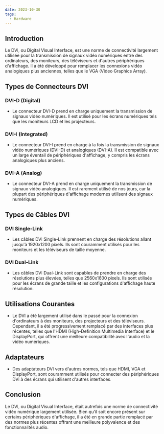 ```yaml
---
date: 2023-10-30
tags:
  - Hardware
---
```

## Introduction
Le DVI, ou Digital Visual Interface, est une norme de connectivité largement utilisée pour la transmission de signaux vidéo numériques entre des ordinateurs, des moniteurs, des téléviseurs et d'autres périphériques d'affichage. Il a été développé pour remplacer les connexions vidéo analogiques plus anciennes, telles que le VGA (Video Graphics Array).

## Types de Connecteurs DVI

### DVI-D (Digital)
- Le connecteur DVI-D prend en charge uniquement la transmission de signaux vidéo numériques. Il est utilisé pour les écrans numériques tels que les moniteurs LCD et les projecteurs.

### DVI-I (Integrated)
- Le connecteur DVI-I prend en charge à la fois la transmission de signaux vidéo numériques (DVI-D) et analogiques (DVI-A). Il est compatible avec un large éventail de périphériques d'affichage, y compris les écrans analogiques plus anciens.

### DVI-A (Analog)
- Le connecteur DVI-A prend en charge uniquement la transmission de signaux vidéo analogiques. Il est rarement utilisé de nos jours, car la plupart des périphériques d'affichage modernes utilisent des signaux numériques.

## Types de Câbles DVI

### DVI Single-Link
- Les câbles DVI Single-Link prennent en charge des résolutions allant jusqu'à 1920x1200 pixels. Ils sont couramment utilisés pour les moniteurs et les téléviseurs de taille moyenne.

### DVI Dual-Link
- Les câbles DVI Dual-Link sont capables de prendre en charge des résolutions plus élevées, telles que 2560x1600 pixels. Ils sont utilisés pour les écrans de grande taille et les configurations d'affichage haute résolution.

## Utilisations Courantes
- Le DVI a été largement utilisé dans le passé pour la connexion d'ordinateurs à des moniteurs, des projecteurs et des téléviseurs. Cependant, il a été progressivement remplacé par des interfaces plus récentes, telles que l'HDMI (High-Definition Multimedia Interface) et le DisplayPort, qui offrent une meilleure compatibilité avec l'audio et la vidéo numériques.

## Adaptateurs
- Des adaptateurs DVI vers d'autres normes, tels que HDMI, VGA et DisplayPort, sont couramment utilisés pour connecter des périphériques DVI à des écrans qui utilisent d'autres interfaces.

## Conclusion
Le DVI, ou Digital Visual Interface, était autrefois une norme de connectivité vidéo numérique largement utilisée. Bien qu'il soit encore présent sur certains périphériques d'affichage, il a été en grande partie remplacé par des normes plus récentes offrant une meilleure polyvalence et des fonctionnalités audio.
